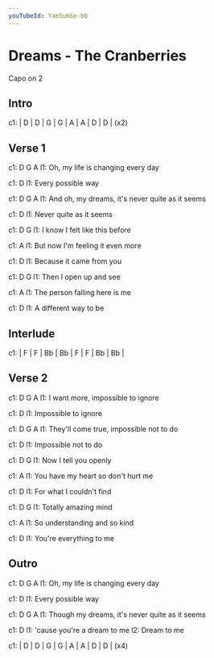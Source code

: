 ```yaml
---
youTubeId: Yam5uK6e-bQ
---
```


# Dreams - The Cranberries

Capo on 2
 
## Intro
c1: | D   | D   | G   | G   | A   | A   | D   | D   | (x2)

## Verse 1
c1: D        G                      A
l1:   Oh, my life is changing every day

c1:                D
l1: Every possible way

c1: D            G                              A
l1:   And oh, my dreams, it's never quite as it seems

c1:                   D
l1: Never quite as it seems

c1: D                           G
l1:   I know I felt like this before

c1:                             A
l1: But now I'm feeling it even more

c1:                      D
l1: Because it came from you

c1: D                    G
l1:   Then I open up and see

c1:                             A
l1: The person falling here is me

c1:                    D
l1: A different way to be

## Interlude
c1: | F   | F   | Bb  | Bb  | F   | F   | Bb  | Bb  |

## Verse 2
c1: D        G                     A
l1:   I want more, impossible to ignore

c1:                  D
l1: Impossible to ignore

c1: D              G                        A
l1:   They'll come true, impossible not to do

c1:                   D
l1: Impossible not to do

c1: D                    G
l1:   Now I tell you openly

c1:                                 A
l1: You have my heart so don't hurt me

c1:                     D
l1: For what I couldn't find

c1: D                 G
l1:   Totally amazing mind

c1:                         A
l1: So understanding and so kind

c1:                      D
l1: You're everything to me

## Outro
c1: D        G                      A
l1:   Oh, my life is changing every day

c1:                D
l1: Every possible way

c1: D           G                              A
l1:   Though my dreams, it's never quite as it seems

c1:                          D
l1: 'cause you're a dream to me
l2: Dream to me

c1: | D   | D   | G   | G   | A   | A   | D   | D   | (x4)